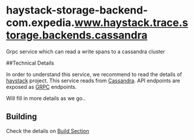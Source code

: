 # haystack-storage-backend-com.expedia.www.haystack.trace.storage.backends.cassandra

Grpc service which can read a write spans to a cassandra cluster 

##Technical Details

In order to understand this service, we recommend to read the details of [haystack](https://github.com/ExpediaDotCom/haystack) project. 
This service reads from [Cassandra](http://cassandra.apache.org/). API endpoints are exposed as [GRPC](https://grpc.io/) endpoints. 

Will fill in more details as we go..

## Building
Check the details on [Build Section](../README.md)